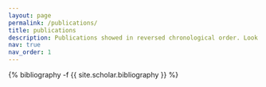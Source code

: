 ```yaml
---
layout: page
permalink: /publications/
title: publications
description: Publications showed in reversed chronological order. Look at my <a href="https://scholar.google.com/citations?user=vUByXE0AAAAJ"><u>Google Scholar profile</u></a> for an updated list.
nav: true
nav_order: 1
---
```

<!-- _pages/publications.md -->
<div class="publications">

{% bibliography -f {{ site.scholar.bibliography }} %}

</div>
